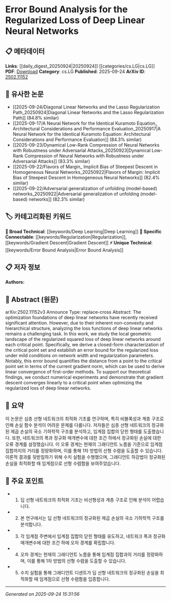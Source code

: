 <!-- KEYWORD_LINKING_METADATA:
{
  "processed_timestamp": "2025-09-24T15:31:56.901728",
  "vocabulary_version": "1.0",
  "selected_keywords": [
    "Deep Learning",
    "Regularization",
    "Error Bound Analysis",
    "Gradient Descent"
  ],
  "rejected_keywords": [],
  "similarity_scores": {
    "Deep Learning": 0.85,
    "Regularization": 0.82,
    "Error Bound Analysis": 0.79,
    "Gradient Descent": 0.87
  },
  "extraction_method": "AI_prompt_based",
  "budget_applied": true,
  "candidates_json": {
    "candidates": [
      {
        "surface": "deep linear networks",
        "canonical": "Deep Learning",
        "aliases": [
          "deep linear neural networks"
        ],
        "category": "broad_technical",
        "rationale": "Deep linear networks are a specific type of neural network architecture, closely related to the broader field of deep learning.",
        "novelty_score": 0.45,
        "connectivity_score": 0.88,
        "specificity_score": 0.65,
        "link_intent_score": 0.85
      },
      {
        "surface": "regularized loss",
        "canonical": "Regularization",
        "aliases": [
          "regularized squared loss"
        ],
        "category": "specific_connectable",
        "rationale": "Regularization is a key concept in optimizing neural networks, providing a link to discussions on improving model generalization.",
        "novelty_score": 0.58,
        "connectivity_score": 0.79,
        "specificity_score": 0.72,
        "link_intent_score": 0.82
      },
      {
        "surface": "error bound",
        "canonical": "Error Bound Analysis",
        "aliases": [
          "error bounds"
        ],
        "category": "unique_technical",
        "rationale": "Error bound analysis is crucial for understanding the convergence properties of optimization algorithms in neural networks.",
        "novelty_score": 0.72,
        "connectivity_score": 0.65,
        "specificity_score": 0.78,
        "link_intent_score": 0.79
      },
      {
        "surface": "gradient descent",
        "canonical": "Gradient Descent",
        "aliases": [
          "GD"
        ],
        "category": "specific_connectable",
        "rationale": "Gradient descent is a fundamental optimization method used in training neural networks, linking to broader optimization techniques.",
        "novelty_score": 0.4,
        "connectivity_score": 0.9,
        "specificity_score": 0.6,
        "link_intent_score": 0.87
      }
    ],
    "ban_list_suggestions": [
      "optimization foundations",
      "numerical experiments"
    ]
  },
  "decisions": [
    {
      "candidate_surface": "deep linear networks",
      "resolved_canonical": "Deep Learning",
      "decision": "linked",
      "scores": {
        "novelty": 0.45,
        "connectivity": 0.88,
        "specificity": 0.65,
        "link_intent": 0.85
      }
    },
    {
      "candidate_surface": "regularized loss",
      "resolved_canonical": "Regularization",
      "decision": "linked",
      "scores": {
        "novelty": 0.58,
        "connectivity": 0.79,
        "specificity": 0.72,
        "link_intent": 0.82
      }
    },
    {
      "candidate_surface": "error bound",
      "resolved_canonical": "Error Bound Analysis",
      "decision": "linked",
      "scores": {
        "novelty": 0.72,
        "connectivity": 0.65,
        "specificity": 0.78,
        "link_intent": 0.79
      }
    },
    {
      "candidate_surface": "gradient descent",
      "resolved_canonical": "Gradient Descent",
      "decision": "linked",
      "scores": {
        "novelty": 0.4,
        "connectivity": 0.9,
        "specificity": 0.6,
        "link_intent": 0.87
      }
    }
  ]
}
-->

# Error Bound Analysis for the Regularized Loss of Deep Linear Neural Networks

## 📋 메타데이터

**Links**: [[daily_digest_20250924|20250924]] [[categories/cs.LG|cs.LG]]
**PDF**: [Download](https://arxiv.org/pdf/2502.11152.pdf)
**Category**: cs.LG
**Published**: 2025-09-24
**ArXiv ID**: [2502.11152](https://arxiv.org/abs/2502.11152)

## 🔗 유사한 논문
- [[2025-09-24/Diagonal Linear Networks and the Lasso Regularization Path_20250924|Diagonal Linear Networks and the Lasso Regularization Path]] (84.8% similar)
- [[2025-09-17/A Neural Network for the Identical Kuramoto Equation_ Architectural Considerations and Performance Evaluation_20250917|A Neural Network for the Identical Kuramoto Equation: Architectural Considerations and Performance Evaluation]] (84.3% similar)
- [[2025-09-23/Dynamical Low-Rank Compression of Neural Networks with Robustness under Adversarial Attacks_20250923|Dynamical Low-Rank Compression of Neural Networks with Robustness under Adversarial Attacks]] (83.3% similar)
- [[2025-09-22/Flavors of Margin_ Implicit Bias of Steepest Descent in Homogeneous Neural Networks_20250922|Flavors of Margin: Implicit Bias of Steepest Descent in Homogeneous Neural Networks]] (82.4% similar)
- [[2025-09-22/Adversarial generalization of unfolding (model-based) networks_20250922|Adversarial generalization of unfolding (model-based) networks]] (82.3% similar)

## 🏷️ 카테고리화된 키워드
**🧠 Broad Technical**: [[keywords/Deep Learning|Deep Learning]]
**🔗 Specific Connectable**: [[keywords/Regularization|Regularization]], [[keywords/Gradient Descent|Gradient Descent]]
**⚡ Unique Technical**: [[keywords/Error Bound Analysis|Error Bound Analysis]]

## 📋 저자 정보

**Authors:** 

## 📄 Abstract (원문)

arXiv:2502.11152v3 Announce Type: replace-cross 
Abstract: The optimization foundations of deep linear networks have recently received significant attention. However, due to their inherent non-convexity and hierarchical structure, analyzing the loss functions of deep linear networks remains a challenging task. In this work, we study the local geometric landscape of the regularized squared loss of deep linear networks around each critical point. Specifically, we derive a closed-form characterization of the critical point set and establish an error bound for the regularized loss under mild conditions on network width and regularization parameters. Notably, this error bound quantifies the distance from a point to the critical point set in terms of the current gradient norm, which can be used to derive linear convergence of first-order methods. To support our theoretical findings, we conduct numerical experiments and demonstrate that gradient descent converges linearly to a critical point when optimizing the regularized loss of deep linear networks.

## 📝 요약

이 논문은 심층 선형 네트워크의 최적화 기초를 연구하며, 특히 비볼록성과 계층 구조로 인해 손실 함수 분석이 어려운 문제를 다룹니다. 저자들은 심층 선형 네트워크의 정규화된 제곱 손실의 국소 기하학적 구조를 분석하고, 임계점 집합의 닫힌 형태를 도출했습니다. 또한, 네트워크의 폭과 정규화 매개변수에 대한 조건 하에서 정규화된 손실에 대한 오류 경계를 설정했습니다. 이 오류 경계는 현재의 그래디언트 노름을 기준으로 임계점 집합까지의 거리를 정량화하며, 이를 통해 1차 방법의 선형 수렴을 도출할 수 있습니다. 이론적 결과를 뒷받침하기 위해 수치 실험을 수행했으며, 그래디언트 하강법이 정규화된 손실을 최적화할 때 임계점으로 선형 수렴함을 보여주었습니다.

## 🎯 주요 포인트

- 1. 딥 선형 네트워크의 최적화 기초는 비선형성과 계층 구조로 인해 분석이 어렵습니다.
- 2. 본 연구에서는 딥 선형 네트워크의 정규화된 제곱 손실의 국소 기하학적 구조를 분석합니다.
- 3. 각 임계점 주변에서 임계점 집합의 닫힌 형태를 유도하고, 네트워크 폭과 정규화 매개변수에 대한 조건 하에 오차 경계를 확립합니다.
- 4. 오차 경계는 현재의 그래디언트 노름을 통해 임계점 집합과의 거리를 정량화하며, 이를 통해 1차 방법의 선형 수렴을 도출할 수 있습니다.
- 5. 수치 실험을 통해 그래디언트 디센트가 딥 선형 네트워크의 정규화된 손실을 최적화할 때 임계점으로 선형 수렴함을 입증합니다.


---

*Generated on 2025-09-24 15:31:56*